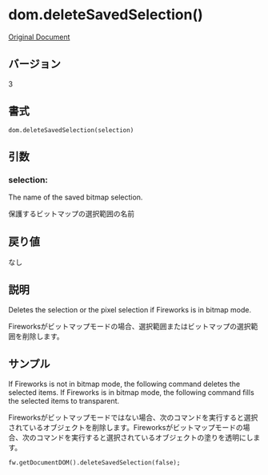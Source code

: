 # dom.deleteSavedSelection()

[Original Document](http://help.adobe.com/en_US/fireworks/cs/extend/WS5b3ccc516d4fbf351e63e3d1183c94856c-7e46.html)

## バージョン

3

## 書式

```
dom.deleteSavedSelection(selection)
```

## 引数

### selection:

The name of the saved bitmap selection.

保護するビットマップの選択範囲の名前

## 戻り値

なし

## 説明

Deletes the selection or the pixel selection if Fireworks is in bitmap mode.

Fireworksがビットマップモードの場合、選択範囲またはビットマップの選択範囲を削除します。

## サンプル

If Fireworks is not in bitmap mode, the following command deletes the selected items. If Fireworks is in bitmap mode, the following command fills the selected items to transparent.

Fireworksがビットマップモードではない場合、次のコマンドを実行すると選択されているオブジェクトを削除します。Fireworksがビットマップモードの場合、次のコマンドを実行すると選択されているオブジェクトの塗りを透明にします。

```
fw.getDocumentDOM().deleteSavedSelection(false);
```